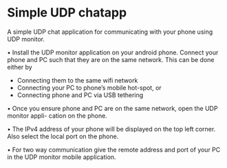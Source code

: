 # Simple UDP chatapp
A simple UDP chat application for communicating with your phone using UDP monitor.

• Install the UDP monitor application on your android phone. Connect your phone and PC
such that they are on the same network. This can be done either by
  * Connecting them to the same wifi network
  * Connecting your PC to phone’s mobile hot-spot, or
  * Connecting phone and PC via USB tethering

• Once you ensure phone and PC are on the same network, open the UDP monitor appli-
cation on the phone.

• The IPv4 address of your phone will be displayed on the top left corner.
Also select the local port on the phone.

• For two way communication give the remote address and port of your PC in the UDP
monitor mobile application.
